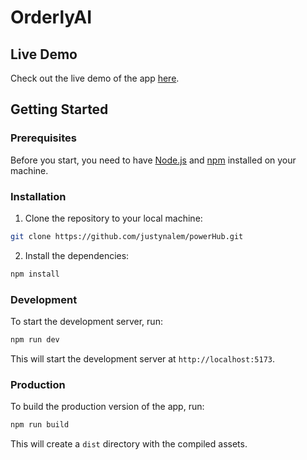 # OrderlyAI

## Live Demo

Check out the live demo of the app [here](https://orderlyai.netlify.app/).

## Getting Started

### Prerequisites

Before you start, you need to have [Node.js](https://nodejs.org/) and [npm](https://www.npmjs.com/) installed on your machine.

### Installation

1. Clone the repository to your local machine:

```sh
git clone https://github.com/justynalem/powerHub.git
```

2. Install the dependencies:

```sh
npm install
```

### Development

To start the development server, run:

```sh
npm run dev
```

This will start the development server at `http://localhost:5173`.

### Production

To build the production version of the app, run:

```sh
npm run build
```

This will create a `dist` directory with the compiled assets.
